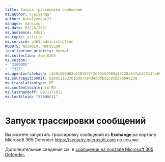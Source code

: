 ```yaml
---
title: Запуск трассировки сообщений
ms.author: v-aiyengar
author: AshaIyengar21
manager: dansimp
ms.date: 02/26/2021
ms.audience: Admin
ms.topic: article
ms.service: o365-administration
ROBOTS: NOINDEX, NOFOLLOW
localization_priority: Normal
ms.collection: Adm_O365
ms.custom:
- "3100005"
- "7327"
ms.openlocfilehash: c5b9c550d02e5201572f2e55154988a33128a047ab373134a59188f6ab59820b
ms.sourcegitcommit: 920051182781bd97ce4d4d6fbd268cb37b84d239
ms.translationtype: MT
ms.contentlocale: ru-RU
ms.lasthandoff: 08/11/2021
ms.locfileid: "57890611"
---
```

# <a name="run-a-message-trace"></a>Запуск трассировки сообщений

Вы можете запустить трассировку сообщений из **Exchange** на портале Microsoft 365 Defender <https://security.microsoft.com> по ссылке .

Дополнительные сведения см. в [сообщении на портале Microsoft 365 Defender.](https://docs.microsoft.com/microsoft-365/security/office-365-security/message-trace-scc)
